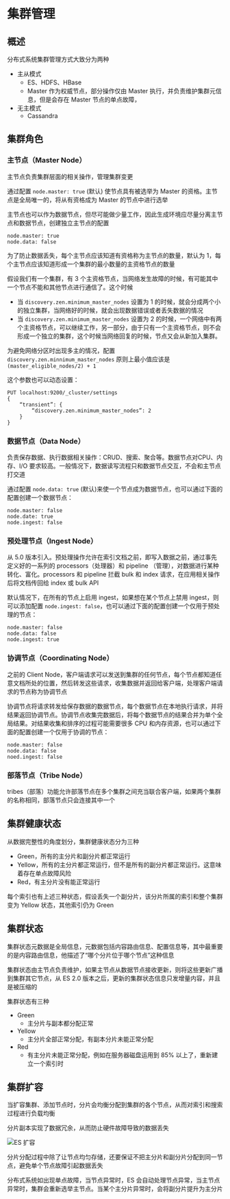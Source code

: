 # 集群管理

## 概述

分布式系统集群管理方式大致分为两种

* 主从模式
  * ES、HDFS、HBase
  * Master 作为权威节点，部分操作仅由 Master 执行，并负责维护集群元信息，但是会存在 Master 节点的单点故障，
* 无主模式
  * Cassandra



## 集群角色

### 主节点（Master Node）

主节点负责集群层面的相关操作，管理集群变更

通过配置 `node.master: true` (默认) 使节点具有被选举为 Master 的资格。主节点是全局唯一的，将从有资格成为 Master 的节点中进行选举

主节点也可以作为数据节点，但尽可能做少量工作，因此生成环境应尽量分离主节点和数据节点，创建独立主节点的配置

```properties
node.master: true
node.data: false
```

为了防止数据丢失，每个主节点应该知道有资格称为主节点的数量，默认为 1，每个主节点应该知道形成一个集群的最小数量的主资格节点的数量

假设我们有一个集群，有 3 个主资格节点，当网络发生故障的时候，有可能其中一个节点不能和其他节点进行通信了。这个时候

* 当 `discovery.zen.minimum_master_nodes` 设置为 1 的时候，就会分成两个小的独立集群，当网络好的时候，就会出现数据错误或者丢失数据的情况
* 当 `discovery.zen.minimum_master_nodes` 设置为 2 的时候，一个网络中有两个主资格节点，可以继续工作，另一部分，由于只有一个主资格节点，则不会形成一个独立的集群，这个时候当网络回复的时候，节点又会从新加入集群。

为避免网络分区时出现多主的情况，配置 `discovery.zen.minnimum_master_nodes` 原则上最小值应该是 `(master_eligible_nodes/2) + 1`

这个参数也可以动态设置：

```properties
PUT localhost:9200/_cluster/settings
{
	“transient”: {
		“discovery.zen.minimum_master_nodes”: 2
	}
}
```



### 数据节点（Data Node）

负责保存数据、执行数据相关操作：CRUD、搜索、聚合等。数据节点对CPU、内存、I/O 要求较高。一般情况下，数据读写流程只和数据节点交互，不会和主节点打交道

通过配置 `node.data: true` (默认)来使一个节点成为数据节点，也可以通过下面的配置创建一个数据节点：

```properties
node.master: false
node.date: true
node.ingest: false
```



### 预处理节点（Ingest Node）

从 5.0 版本引入。预处理操作允许在索引文档之前，即写入数据之前，通过事先定义好的一系列的 processors（处理器）和 pipeline （管理），对数据进行某种转化、富化。processors 和 pipeline 拦截 bulk 和 index 请求，在应用相关操作后将文档传回给 index 或 bulk API

默认情况下，在所有的节点上启用 ingest，如果想在某个节点上禁用 ingest，则可以添加配置 `node.ingest: false`，也可以通过下面的配置创建一个仅用于预处理的节点：

```properties
node.master: false
node.data: false
node.ingest: true
```



### 协调节点（Coordinating Node）

之前的 Client Node，客户端请求可以发送到集群的任何节点，每个节点都知道任意文档所处的位置，然后转发这些请求，收集数据并返回给客户端，处理客户端请求的节点称为协调节点

协调节点将请求转发给保存数据的数据节点，每个数据节点在本地执行请求，并将结果返回协调节点。协调节点收集完数据后，将每个数据节点的结果合并为单个全局结果。对结果收集和排序的过程可能需要很多 CPU 和内存资源，也可以通过下面的配置创建一个仅用于协调的节点：

```properties
node.master: false
node.data: false
noed.ingest: false
```



### 部落节点（Tribe Node）

tribes（部落）功能允许部落节点在多个集群之间充当联合客户端，如果两个集群的名称相同，部落节点只会连接其中一个



## 集群健康状态

从数据完整性的角度划分，集群健康状态分为三种

* Green，所有的主分片和副分片都正常运行
* Yellow，所有的主分片都正常运行，但不是所有的副分片都正常运行。这意味着存在单点故障风险
* Red，有主分片没有能正常运行

每个索引也有上述三种状态，假设丢失一个副分片，该分片所属的索引和整个集群变为 Yellow 状态，其他索引仍为 Green



## 集群状态

集群状态元数据是全局信息，元数据包括内容路由信息、配置信息等，其中最重要的是内容路由信息，他描述了“哪个分片位于哪个节点”这种信息

集群状态由主节点负责维护，如果主节点从数据节点接收更新，则将这些更新广播到集群其它节点，从 ES 2.0 版本之后，更新的集群状态信息只发增量内容，并且是被压缩的

集群状态有三种

* Green
  * 主分片与副本都分配正常
* Yellow
  * 主分片全部正常分配，有副本分片未能正常分配
* Red
  * 有主分片未能正常分配，例如在服务器磁盘运用到 85% 以上了，重新建立一个索引时



## 集群扩容

当扩容集群、添加节点时，分片会均衡分配到集群的各个节点，从而对索引和搜索过程进行负载均衡

分片副本实现了数据冗余，从而防止硬件故障导致的数据丢失

![ES 扩容](http://tva1.sinaimg.cn/large/0060lm7Tly1g5ucalton7j30p00l6weu.jpg)

分片分配过程中除了让节点均匀存储，还要保证不把主分片和副分片分配到同一节点，避免单个节点故障引起数据丢失

分布式系统如出现单点故障，当节点异常时，ES 会自动处理节点异常，当主节点异常时，集群会重新选举主节点。当某个主分片异常时，会将副分片提升为主分片